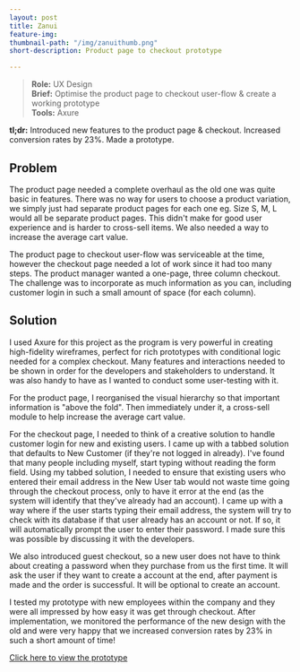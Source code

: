 ```yaml
---
layout: post
title: Zanui
feature-img: 
thumbnail-path: "/img/zanuithumb.png"
short-description: Product page to checkout prototype

---
```


> **Role:** UX Design  
> **Brief:** Optimise the product page to checkout user-flow & create a working prototype   
> **Tools:** Axure  

**tl;dr:** Introduced new features to the product page & checkout. Increased conversion rates by 23%. Made a prototype.

Problem
------------
The product page needed a complete overhaul as the old one was quite basic in features. There was no way for users to choose a product variation, we simply just had separate product pages for each one eg. Size S, M, L would all be separate product pages. This didn't make for good user experience and is harder to cross-sell items. We also needed a way to increase the average cart value.

The product page to checkout user-flow was serviceable at the time, however the checkout page needed a lot of work since it had too many steps. The product manager wanted a one-page, three column checkout. The challenge was to incorporate as much information as you can, including customer login in such a small amount of space (for each column).


Solution
------------
I used Axure for this project as the program is very powerful in creating high-fidelity wireframes, perfect for rich prototypes with conditional logic needed for a complex checkout. Many features and interactions needed to be shown in order for the developers and stakeholders to understand. It was also handy to have as I wanted to conduct some user-testing with it.

For the product page, I reorganised the visual hierarchy so that important information is "above the fold". Then immediately under it, a cross-sell module to help increase the average cart value. 

For the checkout page, I needed to think of a creative solution to handle customer login for new and existing users. I came up with a tabbed solution that defaults to New Customer (if they're not logged in already). I've found that many people including myself, start typing without reading the form field. Using my tabbed solution, I needed to ensure that existing users who entered their email address in the New User tab would not waste time going through the checkout process, only to have it error at the end (as the system will identify that they've already had an account). I came up with a way where if the user starts typing their email address, the system will try to check with its database if that user already has an account or not. If so, it will automatically prompt the user to enter their password. I made sure this was possible by discussing it with the developers.

We also introduced guest checkout, so a new user does not have to think about creating a password when they purchase from us the first time. It will ask the user if they want to create a account at the end, after payment is made and the order is successful. It will be optional to create an account.

I tested my prototype with new employees within the company and they were all impressed by how easy it was get through checkout.  After implementation, we monitored the performance of the new design with the old and were very happy that we increased conversion rates by 23% in such a short amount of time!

<a href="http://nd2u6l.axshare.com/" target="_blank">Click here to view the prototype</a>

